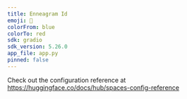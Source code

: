 ```yaml
---
title: Enneagram Id
emoji: 🚀
colorFrom: blue
colorTo: red
sdk: gradio
sdk_version: 5.26.0
app_file: app.py
pinned: false
---
```


Check out the configuration reference at https://huggingface.co/docs/hub/spaces-config-reference
